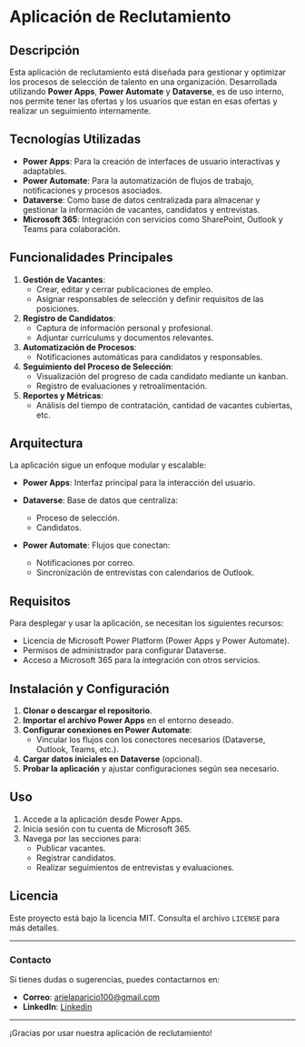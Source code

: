 # Aplicación de Reclutamiento

## Descripción
Esta aplicación de reclutamiento está diseñada para gestionar y optimizar los procesos de selección de talento en una organización. Desarrollada utilizando **Power Apps**, **Power Automate** y **Dataverse**, es de uso interno, nos permite tener las ofertas y los usuarios que estan en esas ofertas y realizar un seguimiento internamente.

## Tecnologías Utilizadas
- **Power Apps**: Para la creación de interfaces de usuario interactivas y adaptables.
- **Power Automate**: Para la automatización de flujos de trabajo, notificaciones y procesos asociados.
- **Dataverse**: Como base de datos centralizada para almacenar y gestionar la información de vacantes, candidatos y entrevistas.
- **Microsoft 365**: Integración con servicios como SharePoint, Outlook y Teams para colaboración.

## Funcionalidades Principales
1. **Gestión de Vacantes**:
   - Crear, editar y cerrar publicaciones de empleo.
   - Asignar responsables de selección y definir requisitos de las posiciones.
2. **Registro de Candidatos**:
   - Captura de información personal y profesional.
   - Adjuntar currículums y documentos relevantes.
3. **Automatización de Procesos**:
   - Notificaciones automáticas para candidatos y responsables.
4. **Seguimiento del Proceso de Selección**:
   - Visualización del progreso de cada candidato mediante un kanban.
   - Registro de evaluaciones y retroalimentación.
5. **Reportes y Métricas**:
   - Análisis del tiempo de contratación, cantidad de vacantes cubiertas, etc.
  
## Arquitectura
La aplicación sigue un enfoque modular y escalable:

- **Power Apps**: Interfaz principal para la interacción del usuario.
- **Dataverse**: Base de datos que centraliza:
  - Proceso de selección.
  - Candidatos.

- **Power Automate**: Flujos que conectan:
  - Notificaciones por correo.
  - Sincronización de entrevistas con calendarios de Outlook.

## Requisitos
Para desplegar y usar la aplicación, se necesitan los siguientes recursos:
- Licencia de Microsoft Power Platform (Power Apps y Power Automate).
- Permisos de administrador para configurar Dataverse.
- Acceso a Microsoft 365 para la integración con otros servicios.

## Instalación y Configuración
1. **Clonar o descargar el repositorio**.
2. **Importar el archivo Power Apps** en el entorno deseado.
3. **Configurar conexiones en Power Automate**:
   - Vincular los flujos con los conectores necesarios (Dataverse, Outlook, Teams, etc.).
4. **Cargar datos iniciales en Dataverse** (opcional).
5. **Probar la aplicación** y ajustar configuraciones según sea necesario.

## Uso
1. Accede a la aplicación desde Power Apps.
2. Inicia sesión con tu cuenta de Microsoft 365.
3. Navega por las secciones para:
   - Publicar vacantes.
   - Registrar candidatos.
   - Realizar seguimientos de entrevistas y evaluaciones.


## Licencia
Este proyecto está bajo la licencia MIT. Consulta el archivo `LICENSE` para más detalles.

---

### Contacto
Si tienes dudas o sugerencias, puedes contactarnos en:
- **Correo**: [arielaparicio100@gmail.com](mailto:arielaparicio100@gmail.com)
- **LinkedIn**: [Linkedin](https://www.linkedin.com/in/arielaparicio/)

---
¡Gracias por usar nuestra aplicación de reclutamiento!
